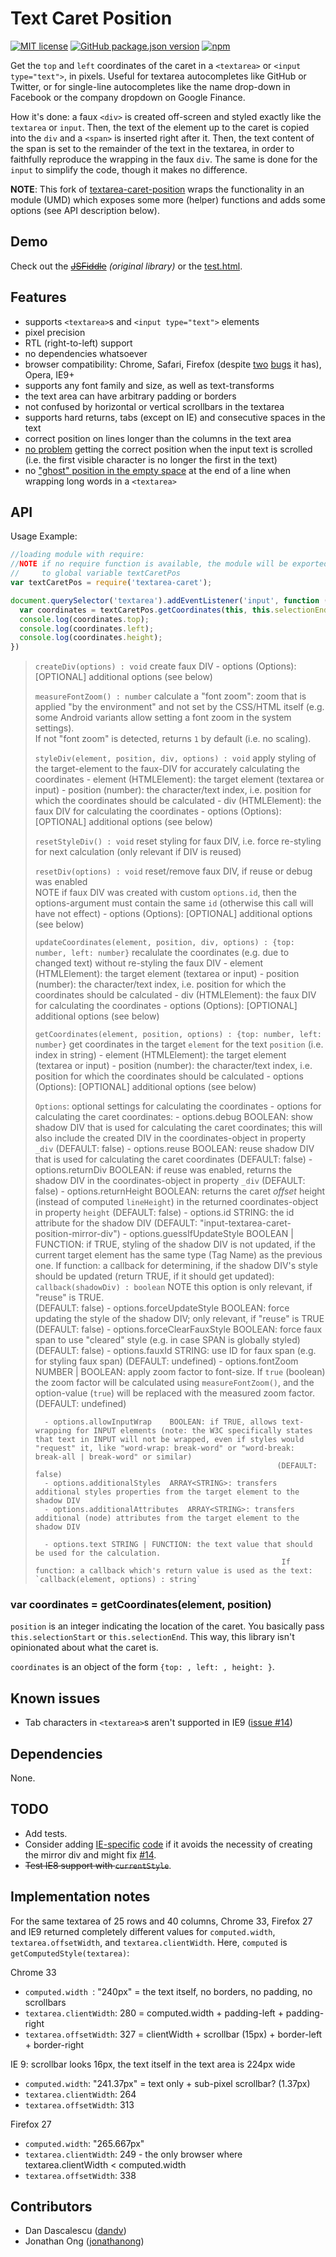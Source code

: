 # Text Caret Position

[![MIT license](https://img.shields.io/badge/License-MIT-green.svg)](https://opensource.org/licenses/MIT)
[![GitHub package.json version](https://img.shields.io/github/package-json/v/mmig/text-caret-pos/master)](https://github.com/mmig/text-caret-pos)
[![npm](https://img.shields.io/npm/v/text-caret-pos)](https://www.npmjs.com/package/text-caret-pos)

Get the `top` and `left` coordinates of the caret in a `<textarea>` or
`<input type="text">`, in pixels. Useful for textarea autocompletes like
GitHub or Twitter, or for single-line autocompletes like the name drop-down
in Facebook or the company dropdown on Google Finance.

How it's done: a faux `<div>` is created off-screen and styled exactly like the
`textarea` or `input`. Then, the text of the element up to the caret is copied
into the `div` and a `<span>` is inserted right after it. Then, the text content
of the span is set to the remainder of the text in the textarea, in order to
faithfully reproduce the wrapping in the faux `div`. The same is done for the
`input` to simplify the code, though it makes no difference.

**NOTE**: This fork of [textarea-caret-position](https://rawgit.com/component/textarea-caret-position/)
          wraps the functionality in an module (UMD) which exposes some
          more (helper) functions and adds some options (see API description below).


## Demo

Check out the ~~[JSFiddle](http://jsfiddle.net/dandv/aFPA7/)~~ _(original library)_
or the [test.html](https://mmig.github.io/text-caret-pos/).

## Features

* supports `<textarea>`s and `<input type="text">` elements
* pixel precision
* RTL (right-to-left) support
* no dependencies whatsoever
* browser compatibility: Chrome, Safari, Firefox (despite [two](https://bugzilla.mozilla.org/show_bug.cgi?id=753662) [bugs](https://bugzilla.mozilla.org/show_bug.cgi?id=984275) it has), Opera, IE9+
* supports any font family and size, as well as text-transforms
* the text area can have arbitrary padding or borders
* not confused by horizontal or vertical scrollbars in the textarea
* supports hard returns, tabs (except on IE) and consecutive spaces in the text
* correct position on lines longer than the columns in the text area
* [no problem](http://archive.today/F4XCV#13402035) getting the correct position when the input text is scrolled (i.e. the first visible character is no longer the first in the text)
* no ["ghost" position in the empty space](https://github.com/component/textarea-caret-position/blob/06d2197f85f96405b43724e56dc56f220c0092a5/test/position_off_after_wrapping_with_whitespace_before_EOL.gif) at the end of a line when wrapping long words in a `<textarea>`


## API

Usage Example:
```js
//loading module with require:
//NOTE if no require function is available, the module will be exported
//     to global variable textCaretPos
var textCaretPos = require('textarea-caret');

document.querySelector('textarea').addEventListener('input', function () {
  var coordinates = textCaretPos.getCoordinates(this, this.selectionEnd);
  console.log(coordinates.top);
  console.log(coordinates.left);
  console.log(coordinates.height);
})
```


> `createDiv(options) : void`
> 	create faux DIV
> 		- options (Options): [OPTIONAL] additional options (see below)
>
> `measureFontZoom() : number`
> 	calculate a "font zoom": zoom that is applied "by the environment" and not set by the CSS/HTML itself
> 	(e.g. some Android variants allow setting a font zoom in the system settings).  
> 	If not "font zoom" is detected, returns `1` by default (i.e. no scaling).
>
> `styleDiv(element, position, div, options) : void`
> 	apply styling of the target-element to the faux-DIV for accurately calculating the coordinates
> 		- element (HTMLElement): the target element (textarea or input)
> 		- position (number): the character/text index, i.e. position for which the coordinates should be calculated
> 		- div (HTMLElement): the faux DIV for calculating the coordinates
> 		- options (Options): [OPTIONAL] additional options (see below)
>
> `resetStyleDiv() : void`
> 	reset styling for faux DIV, i.e. force re-styling for next calculation (only relevant if DIV is reused)
>
> `resetDiv(options) : void`
> 	reset/remove faux DIV, if reuse or debug was enabled  
> 	NOTE if faux DIV was created with custom `options.id`,
> 			 then the options-argument must contain the same `id`
> 			 (otherwise this call will have not effect)
> 		- options (Options): [OPTIONAL] additional options (see below)
>
> `updateCoordinates(element, position, div, options) : {top: number, left: number}`
> 	recalulate the coordinates (e.g. due to changed text) without re-styling the faux DIV
> 		- element (HTMLElement): the target element (textarea or input)
> 		- position (number): the character/text index, i.e. position for which the coordinates should be calculated
> 		- div (HTMLElement): the faux DIV for calculating the coordinates
> 		- options (Options): [OPTIONAL] additional options (see below)
>
> `getCoordinates(element, position, options) : {top: number, left: number}`
> 	get coordinates in the target `element` for the text `position` (i.e. index in string)
> 		- element (HTMLElement): the target element (textarea or input)
> 		- position (number): the character/text index, i.e. position for which the coordinates should be calculated
> 		- options (Options): [OPTIONAL] additional options (see below)
>
> `Options`:
> 	optional settings for calculating the coordinates
> 		- options for calculating the caret coordinates:
> 		- options.debug	BOOLEAN: show shadow DIV that is used for calculating the caret coordinates; this will also include the created DIV in the coordinates-object in property `_div` (DEFAULT: false)
> 		- options.reuse	BOOLEAN: reuse shadow DIV that is used for calculating the caret coordinates (DEFAULT: false)
> 		- options.returnDiv	BOOLEAN: if reuse was enabled, returns the shadow DIV in the coordinates-object in property `_div` (DEFAULT: false)
> 		- options.returnHeight	BOOLEAN: returns the caret _offset_ height (instead of computed `lineHeight`) in the returned coordinates-object in property `height` (DEFAULT: false)
> 		- options.id		STRING: the id attribute for the shadow DIV (DEFAULT: "input-textarea-caret-position-mirror-div")
> 		- options.guessIfUpdateStyle	BOOLEAN | FUNCTION: if TRUE, styling of the shadow DIV is not updated, if the current target element has the same type (Tag Name) as the previous one.
> 															If function: a callback for determining, if the shadow DIV's style should be updated (return TRUE, if it should get updated): `callback(shadowDiv) : boolean`
> 															NOTE this option is only relevant, if "reuse" is TRUE.  
> 															(DEFAULT: false)
> 		- options.forceUpdateStyle	BOOLEAN: force updating the style of the shadow DIV; only relevant, if "reuse" is TRUE (DEFAULT: false)
> 		- options.forceClearFauxStyle	BOOLEAN: force faux span to use "cleared" style (e.g. in case SPAN is globally styled) (DEFAULT: false)
> 		- options.fauxId				STRING: use ID for faux span (e.g. for styling faux span) (DEFAULT: undefined)
> 		- options.fontZoom			NUMBER | BOOLEAN: apply zoom factor to font-size.
> 															 If `true` (boolean) the zoom factor will be calculated using `measureFontZoom()`, and the option-value
> 															 (`true`) will be replaced with the measured zoom factor.
> 															 (DEFAULT: undefined)
>
> 		- options.allowInputWrap	BOOLEAN: if TRUE, allows text-wrapping for INPUT elements (note: the W3C specifically states that text in INPUT will not be wrapped, even if styles would "request" it, like "word-wrap: break-word" or "word-break: break-all | break-word" or similar)  
> 															(DEFAULT: false)
> 		- options.additionalStyles	ARRAY<STRING>: transfers additional styles properties from the target element to the shadow DIV
> 		- options.additionalAttributes	ARRAY<STRING>: transfers additional (node) attributes from the target element to the shadow DIV
>
> 		- options.text STRING | FUNCTION: the text value that should be used for the calculation.
> 															 If function: a callback which's return value is used as the text: `callback(element, options) : string`
>


### var coordinates = getCoordinates(element, position)

`position` is an integer indicating the location of the caret. You basically pass `this.selectionStart` or `this.selectionEnd`. This way, this library isn't opinionated about what the caret is.

`coordinates` is an object of the form `{top: , left: , height: }`.

## Known issues

* Tab characters in `<textarea>`s aren't supported in IE9 ([issue #14](https://github.com/component/textarea-caret-position/issues/14))

## Dependencies

None.

## TODO

* Add tests.
* Consider adding [IE-specific](http://geekswithblogs.net/svanvliet/archive/2005/03/24/textarea-cursor-position-with-javascript.aspx) [code](http://stackoverflow.com/questions/16212871/get-the-offset-position-of-the-caret-in-a-textarea-in-pixels) if it avoids the necessity of creating the mirror div and might fix [#14](https://github.com/component/textarea-caret-position/issues/14).
* ~~Test IE8 support with `currentStyle`~~.

## Implementation notes

For the same textarea of 25 rows and 40 columns, Chrome 33, Firefox 27 and IE9 returned completely different values
for `computed.width`, `textarea.offsetWidth`, and `textarea.clientWidth`. Here, `computed` is `getComputedStyle(textarea)`:

Chrome 33
* `computed.width `: "240px" = the text itself, no borders, no padding, no scrollbars
* `textarea.clientWidth`: 280 = computed.width + padding-left + padding-right
* `textarea.offsetWidth`: 327 = clientWidth + scrollbar (15px) + border-left + border-right

IE 9: scrollbar looks 16px, the text itself in the text area is 224px wide
* `computed.width`: "241.37px" = text only + sub-pixel scrollbar? (1.37px)
* `textarea.clientWidth`: 264
* `textarea.offsetWidth`: 313

Firefox 27
* `computed.width`: "265.667px"
* `textarea.clientWidth`: 249 - the only browser where textarea.clientWidth < computed.width
* `textarea.offsetWidth`: 338


## Contributors

* Dan Dascalescu ([dandv](https://github.com/dandv))
* Jonathan Ong ([jonathanong](https://github.com/jonathanong))
